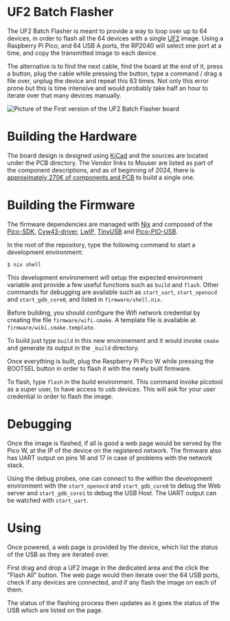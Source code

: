 # UF2 Batch Flasher

The UF2 Batch Flasher is meant to provide a way to loop over up to 64 devices,
in order to flash all the 64 devices with a single
[UF2](https://github.com/microsoft/uf2) image. Using a Raspberry Pi Pico, and 64
USB A ports, the RP2040 will select one port at a time, and copy the transmitted
image to each device.

The alternative is to find the next cable, find the board at the end of it,
press a button, plug the cable while pressing the button, type a command / drag
a file over, unplug the device and repeat this 63 times. Not only this error
prone but this is time intensive and would probably take half an hour to iterate
over that many devices manually.

![](https://www.nbp.name/projects/uf2-batch-flasher/over-board.jpg "Picture of the First version of the UF2 Batch Flasher board")

# Building the Hardware

The board design is designed using [KiCad](https://www.kicad.org/) and the
sources are located under the PCB directory. The Vendor links to Mouser are
listed as part of the component descriptions, and as of beginning of 2024, there
is [approximately 270€ of components and
PCB](https://www.nbp.name/projects/uf2-batch-flasher/#bill-of-material) to build
a single one.

# Building the Firmware

The firmware dependencies are managed with [Nix](https://nixos.org/) and
composed of the [Pico-SDK](https://github.com/raspberrypi/pico-sdk),
[Cyw43-driver](https://github.com/georgerobotics/cyw43-driver),
[LwIP](https://github.com/lwip-tcpip/lwip),
[TinyUSB](https://github.com/hathach/tinyusb) and
[Pico-PIO-USB](https://github.com/sekigon-gonnoc/Pico-PIO-USB).

In the root of the repository, type the following command to start a development
environment:

```shell
$ nix shell
```

This development environement will setup the expected environment variable and
provide a few useful functions such as `build` and `flash`. Other commands for
debugging are available such as `start_uart`, `start_openocd` and
`start_gdb_core0`, and listed in `firmware/shell.nix`.

Before building, you should configure the Wifi network credential by creating
the file `firmware/wifi.cmake`. A template file is available at
`firmware/wiki.cmake.template`.

To build just type `build` in this new environement and it would invoke `cmake`
and generate its output in the `_build` directory.

Once everything is built, plug the Raspberry Pi Pico W while pressing the
BOOTSEL button in order to flash it with the newly built firmware.

To flash, type `flash` in the build environment. This command invoke picotool as
a super user, to have access to usb devices. This will ask for your user
credential in order to flash the image.

# Debugging

Once the image is flashed, if all is good a web page would be served by the Pico
W, at the IP of the device on the registered network. The firmware also has UART
output on pins 16 and 17 in case of problems with the network stack.

Using the debug probes, one can connect to the within the development
environment with the `start_openocd` and `start_gdb_core0` to debug the Web
server and `start_gdb_core1` to debug the USB Host. The UART output can be
watched with `start_uart`.

# Using

Once powered, a web page is provided by the device, which list the status of the
USB as they are iterated over.

First drag and drop a UF2 image in the dedicated area and the click the "Flash
All" button. The web page would then iterate over the 64 USB ports, check if any
devices are connected, and if any flash the image on each of them.

The status of the flashing process then updates as it goes the status of the USB
which are listed on the page.
